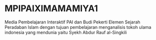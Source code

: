 # MPIPAIXIMAMAMIYA1
Media Pembelajaran Interaktif PAI dan Budi Pekerti Elemen Sejarah Peradaban Islam dengan tujuan pembelajaran menganalisis tokoh ulama indonesia yang mendunia yaitu Syekh Abdur Rauf al-Singkili
